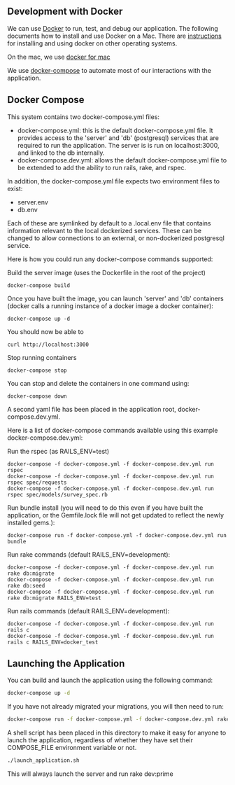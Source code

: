Development with Docker
-----------------------
We can use [Docker](https://www.docker.com/) to run, test, and debug our application. The following documents how to install and use
Docker on a Mac. There are [instructions](https://docs.docker.com/installation) for installing
and using docker on other operating systems.

On the mac, we use [docker for mac](https://docs.docker.com/docker-for-mac)

We use [docker-compose](https://docs.docker.com/compose/) to automate most of
our interactions with the application.

Docker Compose
--------------
This system contains two docker-compose.yml files:
  - docker-compose.yml: this is the default docker-compose.yml file. It
  provides access to the 'server' and 'db' (postgresql) services that are
  required to run the application. The server is is run on localhost:3000, and linked to the db internally.
  - docker-compose.dev.yml: allows the default docker-compose.yml file to be
  extended to add the ability to run rails, rake, and rspec.

In addition, the docker-compose.yml file expects two environment files to exist:
 - server.env
 - db.env

Each of these are symlinked by default to a .local.env file
that contains information relevant to the local dockerized
services. These can be changed to allow connections to
an external, or non-dockerized postgresql service.

Here is how you could run any docker-compose commands supported:

Build the server image (uses the Dockerfile in the root of the project)
```
docker-compose build
```
Once you have built the image, you can launch 'server' and 'db' containers
(docker calls a running instance of a docker image a docker container):

```
docker-compose up -d
```

You should now be able to
```
curl http://localhost:3000
```

Stop running containers
```
docker-compose stop
```

You can stop and delete the containers in one command using:
```
docker-compose down
```

A second yaml file has been placed in the application root, docker-compose.dev.yml.  

Here is a list of docker-compose commands available using this example
docker-compose.dev.yml:


Run the rspec (as RAILS_ENV=test)
```
docker-compose -f docker-compose.yml -f docker-compose.dev.yml run rspec
docker-compose -f docker-compose.yml -f docker-compose.dev.yml run rspec spec/requests
docker-compose -f docker-compose.yml -f docker-compose.dev.yml run rspec spec/models/survey_spec.rb
```

Run bundle install (you will need to do this even if you
have built the application, or the Gemfile.lock file will
not get updated to reflect the newly installed gems.):
```
docker-compose run -f docker-compose.yml -f docker-compose.dev.yml run bundle
```

Run rake commands (default RAILS_ENV=development):
```
docker-compose -f docker-compose.yml -f docker-compose.dev.yml run rake db:migrate
docker-compose -f docker-compose.yml -f docker-compose.dev.yml run rake db:seed
docker-compose -f docker-compose.yml -f docker-compose.dev.yml run rake db:migrate RAILS_ENV=test
```

Run rails commands (default RAILS_ENV=development):
```
docker-compose -f docker-compose.yml -f docker-compose.dev.yml run rails c
docker-compose -f docker-compose.yml -f docker-compose.dev.yml run rails c RAILS_ENV=docker_test
```

Launching the Application
-------------------------
You can build and launch the application using the following command:
```bash
docker-compose up -d
```
If you have not already migrated your migrations, you will then need to run:
```bash
docker-compose run -f docker-compose.yml -f docker-compose.dev.yml rake db:migrate
```

A shell script has been placed in this directory to make it easy for anyone
to launch the application, regardless of whether they have set their COMPOSE_FILE
environment variable or not.
```bash
./launch_application.sh
```

This will always launch the server and run rake dev:prime
